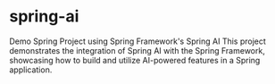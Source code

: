 # spring-ai
Demo Spring Project using Spring Framework's Spring AI  This project demonstrates the integration of Spring AI with the Spring Framework, showcasing how to build and utilize AI-powered features in a Spring application.
